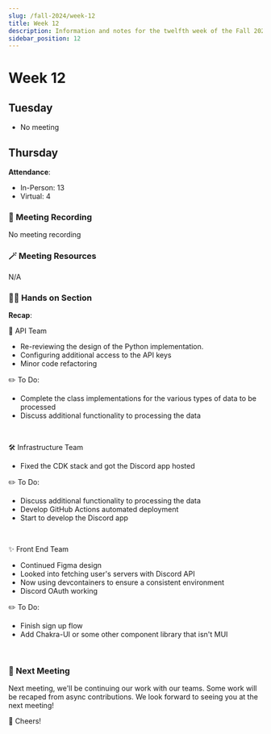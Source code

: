 ```yaml
---
slug: /fall-2024/week-12
title: Week 12
description: Information and notes for the twelfth week of the Fall 2024 semester for the UMass Lowell Cloud Computing Club.
sidebar_position: 12
---
```


# Week 12

## Tuesday
- No meeting


## Thursday
**Attendance**: 
- In-Person: 13
- Virtual: 4

### 🎥 Meeting Recording
No meeting recording

### 🪄 Meeting Resources
N/A

### 🧑‍💻 Hands on Section
**Recap**:

🎀 API Team
- Re-reviewing the design of the Python implementation. 
- Configuring additional access to the API keys
- Minor code refactoring

✏️ To Do:
- Complete the class implementations for the various types of data to be processed
- Discuss additional functionality to processing the data
<br/>

🛠️ Infrastructure Team
- Fixed the CDK stack and got the Discord app hosted 

✏️ To Do:
- Discuss additional functionality to processing the data
- Develop GitHub Actions automated deployment 
- Start to develop the Discord app
<br/>

✨ Front End Team
- Continued Figma design
- Looked into fetching user's servers with Discord API
- Now using devcontainers to ensure a consistent environment
- Discord OAuth working

✏️ To Do:
- Finish sign up flow
- Add Chakra-UI or some other component library that isn't MUI
<br/>

### 🚀 Next Meeting
Next meeting, we'll be continuing our work with our teams. Some work will be recaped from async contributions.
We look forward to seeing you at the next meeting!

🥂 Cheers!